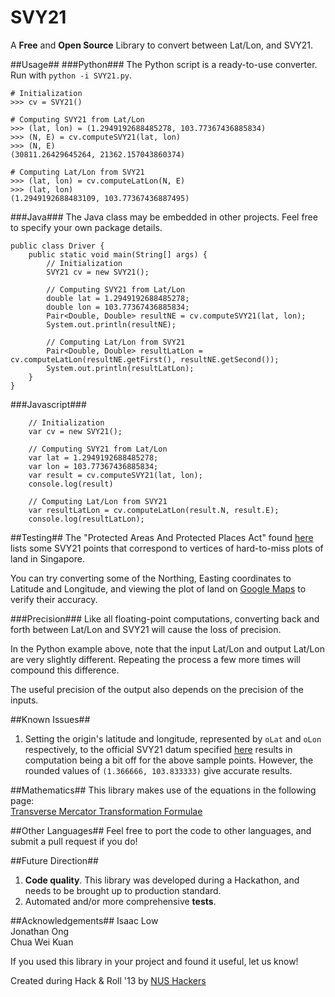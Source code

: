 SVY21
=====
A **Free** and **Open Source** Library to convert between Lat/Lon, and SVY21.

##Usage##
###Python###
The Python script is a ready-to-use converter. Run with `python -i SVY21.py`.

    # Initialization
    >>> cv = SVY21()
    
    # Computing SVY21 from Lat/Lon
    >>> (lat, lon) = (1.2949192688485278, 103.77367436885834)
    >>> (N, E) = cv.computeSVY21(lat, lon)
    >>> (N, E)
    (30811.26429645264, 21362.157043860374)
    
    # Computing Lat/Lon from SVY21
    >>> (lat, lon) = cv.computeLatLon(N, E)
    >>> (lat, lon)
    (1.2949192688483109, 103.77367436887495)
    
###Java###
The Java class may be embedded in other projects. Feel free to specify your own package details.

    public class Driver {
	    public static void main(String[] args) {
    		// Initialization
	    	SVY21 cv = new SVY21();
		
    		// Computing SVY21 from Lat/Lon
    		double lat = 1.2949192688485278;
    		double lon = 103.77367436885834;
    		Pair<Double, Double> resultNE = cv.computeSVY21(lat, lon);
    		System.out.println(resultNE);
		
    		// Computing Lat/Lon from SVY21
    		Pair<Double, Double> resultLatLon = cv.computeLatLon(resultNE.getFirst(), resultNE.getSecond());
    		System.out.println(resultLatLon);
       	}
    }
		
###Javascript###

		// Initialization
		var cv = new SVY21();

		// Computing SVY21 from Lat/Lon
		var lat = 1.2949192688485278;
		var lon = 103.77367436885834;
		var result = cv.computeSVY21(lat, lon);
		console.log(result)

		// Computing Lat/Lon from SVY21
		var resultLatLon = cv.computeLatLon(result.N, result.E);
		console.log(resultLatLon);

    
##Testing##
The "Protected Areas And Protected Places Act" found [here](http://statutes.agc.gov.sg/aol/search/display/view.w3p;page=0;query=Id%3A%223ed25f04-0465-4eda-b05f-c0c7334e8840%22%20Status%3Ainforce;rec=0;whole=yes) lists some SVY21 points that correspond to vertices of hard-to-miss plots of land in Singapore.

You can try converting some of the Northing, Easting coordinates to Latitude and Longitude, and viewing the plot of land on [Google Maps](https://maps.google.com.sg/) to verify their accuracy.

###Precision###
Like all floating-point computations, converting back and forth between Lat/Lon and SVY21 will cause the loss of precision. 

In the Python example above, note that the input Lat/Lon and output Lat/Lon are very slightly different. Repeating the process a few more times will compound this difference.

The useful precision of the output also depends on the precision of the inputs.

##Known Issues##
1. Setting the origin's latitude and longitude, represented by `oLat` and `oLon` respectively, to the official SVY21 datum specified [here](http://statutes.agc.gov.sg/aol/search/display/view.w3p;page=0;query=DocId%3A%22f3625be0-89ba-4db2-85bf-303d62771de8%22%20Status%3Ainforce%20Depth%3A0;rec=0) results in computation being a bit off for the above sample points. However, the rounded values of `(1.366666, 103.833333)` give accurate results.

##Mathematics##
This library makes use of the equations in the following page:  
[Transverse Mercator Transformation Formulae](http://www.linz.govt.nz/geodetic/conversion-coordinates/projection-conversions/transverse-mercator-preliminary-computations/index.aspx)

##Other Languages##
Feel free to port the code to other languages, and submit a pull request if you do!

##Future Direction##
1. **Code quality**. This library was developed during a Hackathon, and needs to be brought up to production standard.
2. Automated and/or more comprehensive **tests**.

##Acknowledgements##
Isaac Low  
Jonathan Ong  
Chua Wei Kuan  

If you used this library in your project and found it useful, let us know!

Created during Hack & Roll '13 by [NUS Hackers](http://nushackers.org/)